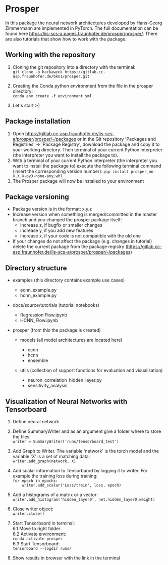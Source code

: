 # Prosper

In this package the neural network architectures developed by Hans-Georg Zimmermann are implemented in PyTorch.
The full documentation can be found here https://iis-scs-a.pages.fraunhofer.de/prosper/prosper/. There are also tutorials that show how to work with the package.


## Working with the repository

1. Cloning the git repository into a directory with the terminal:  
	`git clone -b hackaweek https://gitlab.cc-asp.fraunhofer.de/bkn1/prosper.git`  

2. Creating the Conda python environment from the file in the prosper directory:  
	`conda env create -f environment.yml`  

3. Let's start :-)


## Package installation

1. Open https://gitlab.cc-asp.fraunhofer.de/iis-scs-a/prosper/prosper/-/packages or in the Git repository 'Packages and Registries' -> 'Package Registry', download the package and copy it to your working directory. Then  terminal of your current Python interpreter (the interpreter you want to install the package to).
2. With a terminal of your current Python interpreter (the interpreter you want to install the package to) execute the following terminal command (insert the corresponding version number):
	`pip install prosper_nn-X.X.X-py3-none-any.whl`
3. The Prosper package will now be installed to your environment

## Package versioning

- Package version is in the format: x.y.z
- Increase version when something is merged/committed in the master branch and you changed the prosper package itself:
	- increase z, if bugfix or smaller changes
	- increase y, if you add new features
	- increase x, if your code is not compatible with the old one
- If your changes do not affect the package (e.g. changes in tutorial) delete the current package from the package registry (https://gitlab.cc-asp.fraunhofer.de/iis-scs-a/prosper/prosper/-/packages)

## Directory structure

- examples (this directory contains example use cases)
	- ecnn_example.py  
	- hcnn_example.py  

- docs/source/tutorials (tutorial notebooks)
	- Regression Flow.ipynb
	- HCNN_Flow.ipynb

- prosper (from this the package is created)
	- models (all model architectures are located here)
		- ecnn
		- hcnn
		- ensemble

	- utils (collection of support functions for evaluation and visualisation)
		- neuron_correlation_hidden_layer.py
		- sensitivity_analysis



## Visualization of Neural Networks with Tensorboard

1. Define neural network

2. Define SummaryWriter and as an argument give a folder where to store the files:  
	`writer = SummaryWriter('runs/tensorboard_test')`
	
3. Add Graph to Writer. The variable 'network' is the torch model and the variable 'X' is a set of matching data:  
	`writer.add_graph(network, X)`
	
4. Add scalar information to Tensorbaord by logging it to writer. For example the training loss during training:  
`for epoch in epochs:` \
    `    writer.add_scalar('Loss/train', loss, epoch)`

5. Add a histograms of a matrix or a vector:  
	`writer.add_histogram('hidden_layer0', net.hidden_layer0.weight)`

6. Close writer object:  
	`writer.close()`
	
7. Start Tensorbaord in terminal:  
	6.1 Move to right folder  
	6.2 Activate environment:  
		`conda activate prosper`  
	6.3 Start Tensorboard:  
		`tensorboard --logdir runs/`  
		
8. Show results in browser with the link in the terminal
